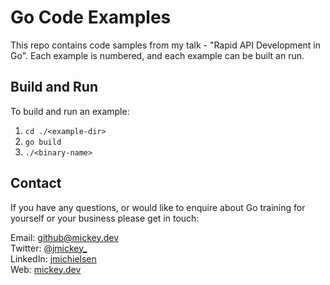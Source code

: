 # Go Code Examples

This repo contains code samples from my talk - "Rapid API Development in Go". Each example is numbered, and each example can be built an run.

## Build and Run

To build and run an example:

1. `cd ./<example-dir>`
2. `go build`
3. `./<binary-name>`

## Contact

If you have any questions, or would like to enquire about Go training for yourself or your business please get in touch:

Email: [github@mickey.dev](mailto:github@mickey.dev)  
Twitter: [@jmickey_](https://twitter.com/jmickey_)  
LinkedIn: [jmichielsen](https://linkedin.com/in/jmichielsen)  
Web: [mickey.dev](https://mickey.dev)